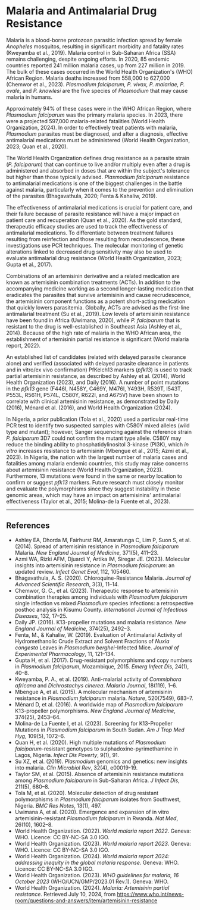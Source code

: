 # Malaria and Antimalarial Drug Resistance

Malaria is a blood-borne protozoan parasitic infection spread by female *Anopheles* mosquitos, resulting in significant morbidity and fatality rates (Kweyamba et al., 2019). Malaria control in Sub-Saharan Africa (SSA) remains challenging, despite ongoing efforts. In 2020, 85 endemic countries reported 241 million malaria cases, up from 227 million in 2019. The bulk of these cases occurred in the World Health Organization's (WHO) African Region. Malaria deaths increased from 558,000 to 627,000 (Chemwor et al., 2023). *Plasmodium falciparum, P. vivax, P. malariae, P. ovale*, and *P. knowlesi* are the five species of *Plasmodium* that may cause malaria in humans.

Approximately 94% of these cases were in the WHO African Region, where *Plasmodium falciparum* was the primary malaria species. In 2023, there were a projected 597,000 malaria-related fatalities (World Health Organization, 2024). In order to effectively treat patients with malaria, *Plasmodium* parasites must be diagnosed, and after a diagnosis, effective antimalarial medications must be administered (World Health Organization, 2023; Quan et al., 2020).

The World Health Organization defines drug resistance as a parasite strain (*P. falciparum*) that can continue to live and/or multiply even after a drug is administered and absorbed in doses that are within the subject's tolerance but higher than those typically advised. *Plasmodium falciparum* resistance to antimalarial medications is one of the biggest challenges in the battle against malaria, particularly when it comes to the prevention and elimination of the parasites (Bhagavathula, 2020; Fenta & Kahaliw, 2019).

The effectiveness of antimalarial medications is crucial for patient care, and their failure because of parasite resistance will have a major impact on patient care and recuperation (Quan et al., 2020). As the gold standard, therapeutic efficacy studies are used to track the effectiveness of antimalarial medications. To differentiate between treatment failures resulting from reinfection and those resulting from recrudescence, these investigations use PCR techniques. The molecular monitoring of genetic alterations linked to decreased drug sensitivity may also be used to evaluate antimalarial drug resistance (World Health Organization, 2023; Gupta et al., 2017).

Combinations of an artemisinin derivative and a related medication are known as artemisinin combination treatments (ACTs). In addition to the accompanying medicine working as a second longer-lasting medication that eradicates the parasites that survive artemisinin and cause recrudescence, the artemisinin component functions as a potent short-acting medication that quickly lowers parasitemia. Globally, ACTs are advised as the first-line antimalarial treatment (Su et al., 2019). Low levels of artemisinin resistance have been found in Africa (Uwimana, 2020), while *P. falciparum* that is resistant to the drug is well-established in Southeast Asia (Ashley et al., 2014). Because of the high rate of malaria in the WHO African area, the establishment of artemisinin partial resistance is significant (World malaria report, 2022).

An established list of candidates (related with delayed parasite clearance alone) and verified (associated with delayed parasite clearance in patients and in vitro/ex vivo confirmation) PfKelch13 markers (*pfk13*) is used to track partial artemisinin resistance, as described by Ashley et al. (2014), World Health Organization (2023), and Daily (2016). A number of point mutations in the *pfk13* gene (F446I, N458Y, C469Y, M476I, Y493H, R539T, I543T, P553L, R561H, P574L, C580Y, R622I, and A675V) have been shown to correlate with clinical artemisinin resistance, as demonstrated by Daily (2016), Ménard et al. (2016), and World Health Organization (2024).

In Nigeria, a prior publication (Tola et al., 2020) used a particular real-time PCR test to identify two suspected samples with C580Y mixed alleles (wild type and mutant); however, Sanger sequencing against the reference strain *P. falciparum* 3D7 could not confirm the mutant type allele. C580Y may reduce the binding ability to phosphatidylinositol 3-kinase (PI3K), which *in vitro* increases resistance to artemisinin (Mbengue et al., 2015; Azmi et al., 2023). In Nigeria, the nation with the largest number of malaria cases and fatalities among malaria endemic countries, this study may raise concerns about artemisinin resistance (World Health Organization, 2023). Furthermore, 13 mutations were found in the same or nearby location to confirm or suggest *pfk13* markers. Future research must closely monitor and evaluate the polymorphisms since they suggest instability in these genomic areas, which may have an impact on artemisinins' antimalarial effectiveness (Taylor et al., 2015; Molina-de la Fuente et al., 2023).

---

## References

- Ashley EA, Dhorda M, Fairhurst RM, Amaratunga C, Lim P, Suon S, et al. (2014). Spread of artemisinin resistance in *Plasmodium falciparum* Malaria. *New England Journal of Medicine*, 371(5), 411–23.
- Azmi WA, Rizki AFM, Djuardi Y, Artika IM, Siregar JE. (2023). Molecular insights into artemisinin resistance in *Plasmodium falciparum*: an updated review. *Infect Genet Evol*, 112, 105460.
- Bhagavathula, A. S. (2020). Chloroquine-Resistance Malaria. *Journal of Advanced Scientific Research*, 3(3), 11–14.
- Chemwor, G. C., et al. (2023). Therapeutic response to artemisinin combination therapies among individuals with *Plasmodium falciparum* single infection vs mixed *Plasmodium* species infections: a retrospective posthoc analysis in Kisumu County. *International Journal of Infectious Diseases*, 132, 17–25.
- Daily JP. (2016). K13-propeller mutations and malaria resistance. *New England Journal of Medicine*, 374(25), 2492–3.
- Fenta, M., & Kahaliw, W. (2019). Evaluation of Antimalarial Activity of Hydromethanolic Crude Extract and Solvent Fractions of *Nuxia congesta* Leaves in *Plasmodium berghei*-Infected Mice. *Journal of Experimental Pharmacology*, 11, 121–134.
- Gupta H, et al. (2017). Drug-resistant polymorphisms and copy numbers in *Plasmodium falciparum*, Mozambique, 2015. *Emerg Infect Dis*, 24(1), 40–8.
- Kweyamba, P. A., et al. (2019). Anti-malarial activity of *Commiphora africana* and *Dichrostachys cinerea*. *Malaria Journal*, 18(119), 1–6.
- Mbengue A, et al. (2015). A molecular mechanism of artemisinin resistance in *Plasmodium falciparum* malaria. *Nature*, 520(7549), 683–7.
- Ménard D, et al. (2016). A worldwide map of *Plasmodium falciparum* K13-propeller polymorphisms. *New England Journal of Medicine*, 374(25), 2453–64.
- Molina-de La Fuente I, et al. (2023). Screening for K13-Propeller Mutations in *Plasmodium falciparum* in South Sudan. *Am J Trop Med Hyg*, 109(5), 1072–6.
- Quan H, et al. (2020). High multiple mutations of *Plasmodium falciparum*-resistant genotypes to sulphadoxine-pyrimethamine in Lagos, Nigeria. *Infect Dis Poverty*, 9(1), 91.
- Su XZ, et al. (2019). *Plasmodium* genomics and genetics: new insights into malaria. *Clin Microbiol Rev*, 32(4), e00019-19.
- Taylor SM, et al. (2015). Absence of artemisinin resistance mutations among *Plasmodium falciparum* in Sub-Saharan Africa. *J Infect Dis*, 211(5), 680–8.
- Tola M, et al. (2020). Molecular detection of drug resistant polymorphisms in *Plasmodium falciparum* isolates from Southwest, Nigeria. *BMC Res Notes*, 13(1), 497.
- Uwimana A, et al. (2020). Emergence and expansion of in vitro artemisinin-resistant *Plasmodium falciparum* in Rwanda. *Nat Med*, 26(10), 1602–8.
- World Health Organization. (2022). *World malaria report 2022*. Geneva: WHO. Licence: CC BY-NC-SA 3.0 IGO.
- World Health Organization. (2023). *World malaria report 2023*. Geneva: WHO. Licence: CC BY-NC-SA 3.0 IGO.
- World Health Organization. (2024). *World malaria report 2024: addressing inequity in the global malaria response*. Geneva: WHO. Licence: CC BY-NC-SA 3.0 IGO.
- World Health Organization. (2023). *WHO guidelines for malaria, 16 October 2023* (WHO/UCN/GMP/2023.01 Rev.1). Geneva: WHO.
- World Health Organization. (2024). *Malaria: Artemisinin partial resistance*. Retrieved July 10, 2024, from https://www.who.int/news-room/questions-and-answers/item/artemisinin-resistance

